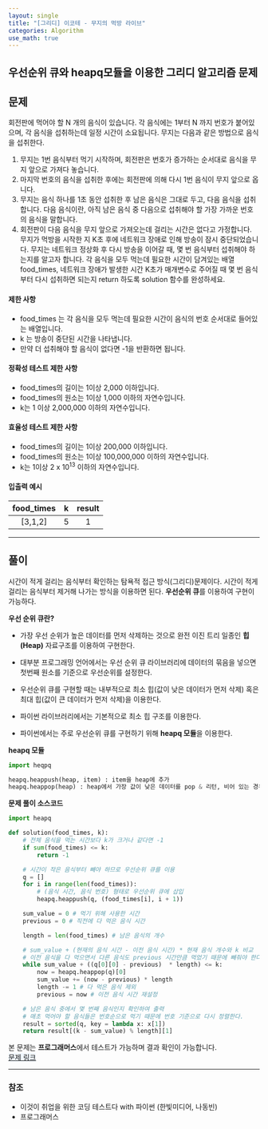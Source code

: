 ```yaml
---
layout: single
title: "[그리디] 이코테 - 무지의 먹방 라이브"
categories: Algorithm
use_math: true
---
```


## 우선순위 큐와 heapq모듈을 이용한 그리디 알고리즘 문제

## 문제

회전판에 먹어야 할 N 개의 음식이 있습니다. 각 음식에는 1부터 N 까지 번호가 붙어있으며,
각 음식을 섭취하는데 일정 시간이 소요됩니다. 무지는 다음과 같은 방법으로 음식을 섭취한다.

1. 무지는 1번 음식부터 먹기 시작하며, 회전판은 번호가 증가하는 순서대로 음식을 무지 앞으로 가져다 놓습니다.
2. 마지막 번호의 음식을 섭취한 후에는 회전판에 의해 다시 1번 음식이 무지 앞으로 옵니다.
3. 무지는 음식 하나를 1초 동안 섭취한 후 남은 음식은 그대로 두고, 다음 음식을 섭취합니다.
   다음 음식이란, 아직 남은 음식 중 다음으로 섭취해야 할 가장 가까운 번호의 음식을 말합니다.
4. 회전판이 다음 음식을 무지 앞으로 가져오는데 걸리는 시간은 없다고 가정합니다.
   무지가 먹방을 시작한 지 K초 후에 네트워크 장애로 인해 방송이 잠시 중단되었습니다.
   무지는 네트워크 정상화 후 다시 방송을 이어갈 때, 몇 번 음식부터 섭취해야 하는지를 알고자 합니다.
   각 음식을 모두 먹는데 필요한 시간이 담겨있는 배열 food_times, 네트워크 장애가 발생한 시간 K초가 매개변수로
   주어질 때 몇 번 음식부터 다시 섭취하면 되는지 return 하도록 solution 함수를 완성하세요.

#### 제한 사항

- food_times 는 각 음식을 모두 먹는데 필요한 시간이 음식의 번호 순서대로 들어있는 배열입니다.
- k 는 방송이 중단된 시간을 나타냅니다.
- 만약 더 섭취해야 할 음식이 없다면 -1을 반환하면 됩니다.

#### 정확성 테스트 제한 사항

- food_times의 길이는 1이상 2,000 이하입니다.
- food_times의 원소는 1이상 1,000 이하의 자연수입니다.
- k는 1 이상 2,000,000 이하의 자연수입니다.

#### 효율성 테스트 제한 사항

- food_times의 길이는 1이상 200,000 이하입니다.
- food_times의 원소는 1이상 100,000,000 이하의 자연수입니다.
- k는 1이상 2 x $10^{13}$ 이하의 자연수입니다.

#### 입출력 예시

| food_times |  k  | result |
| :--------: | :-: | :----: |
|  [3,1,2]   |  5  |   1    |

---

## 풀이

시간이 적게 걸리는 음식부터 확인하는 탐욕적 접근 방식(그리디)문제이다.
시간이 적게 걸리는 음식부터 제거해 나가는 방식을 이용하면 된다.
**우선순위 큐**를 이용하여 구현이 가능하다.

**우선 순위 큐란?**

- 가장 우선 순위가 높은 데이터를 먼저 삭제하는 것으로 완전 이진 트리 일종인 **힙(Heap)** 자료구조를 이용하여 구현한다.

- 대부분 프로그래밍 언어에서는 우선 순위 큐 라이브러리에 데이터의 묶음을 넣으면 첫번째 원소를 기준으로 우선순위를 설정한다.

- 우선순위 큐를 구현할 때는 내부적으로 최소 힙(값이 낮은 데이터가 먼저 삭제) 혹은 최대 힙(값이 큰 데이터가 먼저 삭제)을 이용한다.

- 파이썬 라이브러리에서는 기본적으로 최소 힙 구조를 이용한다.

- 파이썬에서는 주로 우선순위 큐를 구현하기 위해 **heapq 모듈**을 이용한다.

**heapq 모듈**

```python
import heqpq

heapq.heappush(heap, item) : item을 heap에 추가
heapq.heappop(heap) : heap에서 가장 값이 낮은 데이터를 pop & 리턴, 비어 있는 경우 IndexError가 호출
```

**문제 풀이 소스코드**

```python
import heapq

def solution(food_times, k):
    # 전체 음식을 먹는 시간보다 k가 크거나 같다면 -1
    if sum(food_times) <= k:
        return -1

    # 시간이 작은 음식부터 빼야 하므로 우선순위 큐를 이용
    q = []
    for i in range(len(food_times)):
        # (음식 시간, 음식 번호) 형태로 우선순위 큐에 삽입
        heapq.heappush(q, (food_times[i], i + 1))

    sum_value = 0 # 먹기 위해 사용한 시간
    previous = 0 # 직전에 다 먹은 음식 시간

    length = len(food_times) # 남은 음식의 개수

    # sum_value + (현재의 음식 시간 - 이전 음식 시간) * 현재 음식 개수와 k 비교
    # 이전 음식을 다 먹으면서 다른 음식도 previous 시간만큼 먹었기 때문에 빼줘야 한다.
    while sum_value + ((q[0][0] - previous)  * length) <= k:
        now = heapq.heappop(q)[0]
        sum_value += (now - previous) * length
        length -= 1 # 다 먹은 음식 제외
        previous = now # 이전 음식 시간 재설정

    # 남은 음식 중에서 몇 번째 음식인지 확인하여 출력
    # 매초 먹어야 할 음식들은 번호순으로 먹기 때문에 번호 기준으로 다시 정렬한다.
    result = sorted(q, key = lambda x: x[1])
    return result[(k - sum_value) % length][1]
```

본 문제는 **프로그래머스**에서 테스트가 가능하며 결과 확인이 가능합니다.  
<span style='background-color:#f1f8ff'>[문제 링크](https://school.programmers.co.kr/learn/courses/30/lessons/42891?language=python3)</span>

---

### 참조

- 이것이 취업을 위한 코딩 테스트다 with 파이썬 (한빛미디어, 나동빈)
- 프로그래머스
